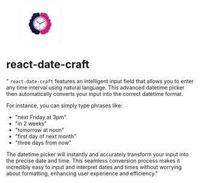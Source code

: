 <figure>
  <img src="/public/react-date-craft-png.png" alt="Logo" width="100" height="100">
</figure>

# react-date-craft

" `react-date-craft` features an intelligent input field that allows you to enter any time interval using natural language. This advanced datetime picker then automatically converts your input into the correct datetime format.

For instance, you can simply type phrases like:
- "next Friday at 3pm"
- "in 2 weeks"
- "tomorrow at noon"
- "first day of next month"
- "three days from now"

The datetime picker will instantly and accurately transform your input into the precise date and time. This seamless conversion process makes it incredibly easy to input and interpret dates and times without worrying about formatting, enhancing user experience and efficiency."
